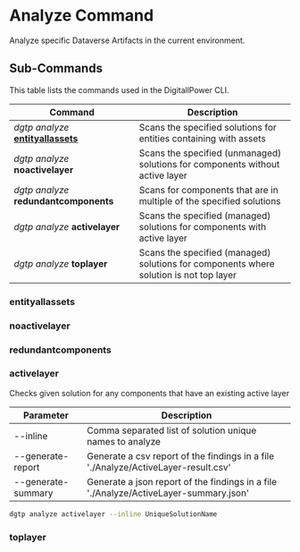 # Analyze Command

Analyze specific Dataverse Artifacts in the current environment.

## Sub-Commands

This table lists the commands used in the DigitallPower CLI.

| Command                                                | Description                                                                            |
|--------------------------------------------------------|----------------------------------------------------------------------------------------|
| _dgtp analyze_ **[entityallassets](#entityallassets)** | Scans the specified solutions for entities containing with assets                      |
| _dgtp analyze_ **noactivelayer**                       | Scans the specified (unmanaged) solutions for components without active layer          |
| _dgtp analyze_ **redundantcomponents**                 | Scans for components that are in multiple of the specified solutions                   |
| _dgtp analyze_ **activelayer**                         | Scans the specified (managed) solutions for components with active layer               |
| _dgtp analyze_ **toplayer**                            | Scans the specified (managed) solutions for components where solution is not top layer |

### entityallassets

### noactivelayer

### redundantcomponents

### activelayer

Checks given solution for any components that have an existing active layer

| Parameter          | Description                                                                           |
|--------------------|---------------------------------------------------------------------------------------|
| --inline           | Comma separated list of solution unique names to analyze                              |
| --generate-report  | Generate a csv report of the findings in a file './Analyze/ActiveLayer-result.csv'    |
| --generate-summary | Generate a json report of the findings in a file './Analyze/ActiveLayer-summary.json' |

```Bash
dgtp analyze activelayer --inline UniqueSolutionName
```

### toplayer
